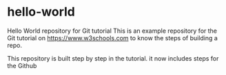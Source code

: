 # hello-world
Hello World repository for Git tutorial
This is an example repository for the Git tutorial on https://www.w3schools.com
to know the steps of building a repo.

This repository is built step by step in the tutorial.
it now includes steps for the Github
